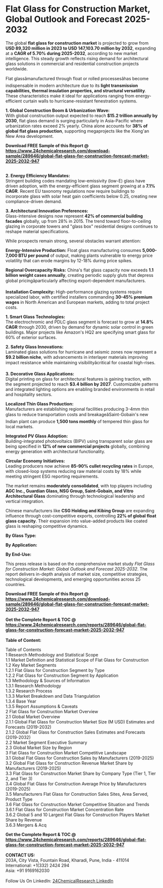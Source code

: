 <h1>Flat Glass for Construction Market, Global Outlook and Forecast 2025-2032</h1><p>The global <strong>flat glass for construction market</strong> is projected to grow from <strong>USD 89,320 million in 2023 to USD 147,103.70 million by 2032</strong>, expanding at a <strong>CAGR of 5.70% during 2025-2032</strong>, according to new market intelligence. This steady growth reflects rising demand for architectural glass solutions in commercial and residential construction projects worldwide.</p><p>Flat glassâmanufactured through float or rolled processesâhas become indispensable in modern architecture due to its <strong>light transmission capabilities, thermal insulation properties, and structural versatility</strong>. These characteristics make it ideal for applications ranging from energy-efficient curtain walls to hurricane-resistant fenestration systems.</p><p><strong>1. Global Construction Boom &amp; Urbanization Wave:</strong><br>
With global construction output expected to reach <strong>$15.2 trillion annually by 2030</strong>, flat glass demand is surging particularly in Asia-Pacific where urbanization rates exceed 2% yearly. China alone accounts for <strong>38% of global flat glass production</strong>, supporting megaprojects like the Xiong'an New Area development.</p><div><b>Download FREE Sample of this Report @ 
            <a href="https://www.24chemicalresearch.com/download-sample/289646/global-flat-glass-for-construction-forecast-market-2025-2032-947">
            https://www.24chemicalresearch.com/download-sample/289646/global-flat-glass-for-construction-forecast-market-2025-2032-947</a></b></div><br><p><strong>2. Energy Efficiency Mandates:</strong><br>
Stringent building codes mandating low-emissivity (low-E) glass have driven adoption, with the energy-efficient glass segment growing at a <strong>7.1% CAGR</strong>. Recent EU taxonomy regulations now require buildings to incorporate glass with solar heat gain coefficients below 0.25, creating new compliance-driven demand.</p><p><strong>3. Architectural Innovation Preferences:</strong><br>
Glass-intensive designs now represent <strong>42% of commercial building facades</strong> globally, up from 28% in 2015. The trend toward floor-to-ceiling glazing in corporate towers and "glass box" residential designs continues to reshape material specifications.</p><p>While prospects remain strong, several obstacles warrant attention:</p><p><strong>Energy-Intensive Production:</strong> Float glass manufacturing consumes <strong>5,000-7,000 BTU per pound</strong> of output, making plants vulnerable to energy price volatility that can erode margins by 12-18% during price spikes.</p><p><strong>Regional Overcapacity Risks:</strong> China's flat glass capacity now exceeds <strong>1.1 billion weight cases annually</strong>, creating periodic supply gluts that depress global pricingâparticularly affecting export-dependent manufacturers.</p><p><strong>Installation Complexity:</strong> High-performance glazing systems require specialized labor, with certified installers commanding <strong>30-45% premium wages</strong> in North American and European markets, adding to total project costs.</p><p><strong>1. Smart Glass Technologies:</strong><br>
The electrochromic and PDLC glass segment is forecast to grow at <strong>14.8% CAGR</strong> through 2030, driven by demand for dynamic solar control in green buildings. Major projects like Amazon's HQ2 are specifying smart glass for 60% of exterior surfaces.</p><p><strong>2. Safety Glass Innovations:</strong><br>
Laminated glass solutions for hurricane and seismic zones now represent a <strong>$9.2 billion niche</strong>, with advancements in interlayer materials improving impact resistance while maintaining visibilityâcritical for coastal high-rises.</p><p><strong>3. Decorative Glass Applications:</strong><br>
Digital printing on glass for architectural features is gaining traction, with the segment projected to reach <strong>$3.4 billion by 2027</strong>. Customizable patterns and integrated lighting options are enabling branded environments in retail and hospitality sectors.</p><p><strong>Localized Thin Glass Production:</strong><br>
	Manufacturers are establishing regional facilities producing 3-4mm thin glass to reduce transportation costs and breakageâSaint-Gobain's new Indian plant can produce <strong>1,500 tons monthly</strong> of tempered thin glass for local markets.</p><p><strong>Integrated PV Glass Adoption:</strong><br>
	Building-integrated photovoltaics (BIPV) using transparent solar glass are being specified in <strong>12% of new commercial projects</strong> globally, combining energy generation with architectural functionality.</p><p><strong>Circular Economy Initiatives:</strong><br>
	Leading producers now achieve <strong>85-90% cullet recycling rates</strong> in Europe, with closed-loop systems reducing raw material costs by 18% while meeting stringent ESG reporting requirements.</p><p>The market remains <strong>moderately consolidated</strong>, with top players including <strong>AGC Inc., Guardian Glass, NSG Group, Saint-Gobain, and Vitro Architectural Glass</strong> dominating through technological leadership and vertical integration.</p><p>Chinese manufacturers like <strong>CSG Holding and Kibing Group</strong> are expanding influence through cost-competitive exports, controlling <strong>22% of global float glass capacity</strong>. Their expansion into value-added products like coated glass is reshaping competitive dynamics.</p><p><strong>By Glass Type:</strong></p><p><strong>By Application:</strong></p><p><strong>By End-Use:</strong></p><p>This press release is based on the comprehensive market study <em>Flat Glass for Construction Market: Global Outlook and Forecast 2025-2032</em>. The report delivers in-depth analysis of market size, competitive strategies, technological developments, and emerging opportunities across 25 countries.</p><div><b>Download FREE Sample of this Report @ 
            <a href="https://www.24chemicalresearch.com/download-sample/289646/global-flat-glass-for-construction-forecast-market-2025-2032-947">
            https://www.24chemicalresearch.com/download-sample/289646/global-flat-glass-for-construction-forecast-market-2025-2032-947</a></b></div><br><div><b>Get the Complete Report & TOC @ 
            <a href="https://www.24chemicalresearch.com/reports/289646/global-flat-glass-for-construction-forecast-market-2025-2032-947">
            https://www.24chemicalresearch.com/reports/289646/global-flat-glass-for-construction-forecast-market-2025-2032-947</a></b></div><br>
            <b>Table of Content:</b><p>Table of Contents<br />
1 Research Methodology and Statistical Scope<br />
1.1 Market Definition and Statistical Scope of Flat Glass for Construction<br />
1.2 Key Market Segments<br />
1.2.1 Flat Glass for Construction Segment by Type<br />
1.2.2 Flat Glass for Construction Segment by Application<br />
1.3 Methodology & Sources of Information<br />
1.3.1 Research Methodology<br />
1.3.2 Research Process<br />
1.3.3 Market Breakdown and Data Triangulation<br />
1.3.4 Base Year<br />
1.3.5 Report Assumptions & Caveats<br />
2 Flat Glass for Construction Market Overview<br />
2.1 Global Market Overview<br />
2.1.1 Global Flat Glass for Construction Market Size (M USD) Estimates and Forecasts (2019-2032)<br />
2.1.2 Global Flat Glass for Construction Sales Estimates and Forecasts (2019-2032)<br />
2.2 Market Segment Executive Summary<br />
2.3 Global Market Size by Region<br />
3 Flat Glass for Construction Market Competitive Landscape<br />
3.1 Global Flat Glass for Construction Sales by Manufacturers (2019-2025)<br />
3.2 Global Flat Glass for Construction Revenue Market Share by Manufacturers (2019-2025)<br />
3.3 Flat Glass for Construction Market Share by Company Type (Tier 1, Tier 2, and Tier 3)<br />
3.4 Global Flat Glass for Construction Average Price by Manufacturers (2019-2025)<br />
3.5 Manufacturers Flat Glass for Construction Sales Sites, Area Served, Product Type<br />
3.6 Flat Glass for Construction Market Competitive Situation and Trends<br />
3.6.1 Flat Glass for Construction Market Concentration Rate<br />
3.6.2 Global 5 and 10 Largest Flat Glass for Construction Players Market Share by Revenue<br />
3.6.3 Mergers & Acq</p><div><b>Get the Complete Report & TOC @ 
            <a href="https://www.24chemicalresearch.com/reports/289646/global-flat-glass-for-construction-forecast-market-2025-2032-947">
            https://www.24chemicalresearch.com/reports/289646/global-flat-glass-for-construction-forecast-market-2025-2032-947</a></b></div><br><b>CONTACT US:</b><br>
            203A, City Vista, Fountain Road, Kharadi, Pune, India - 411014<br>
            International: +1(332) 2424 294<br>
            Asia: +91 9169162030 <br><br>
            Follow Us On LinkedIn: <a href="https://www.linkedin.com/company/24chemicalresearch/">24ChemicalResearch LinkedIn</a>